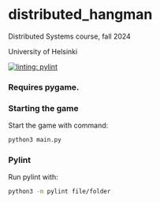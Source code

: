 # distributed_hangman

Distributed Systems course, fall 2024

University of Helsinki

[![linting: pylint](https://img.shields.io/badge/linting-pylint-yellowgreen)](https://github.com/pylint-dev/pylint)

### Requires pygame.
### Starting the game
Start the game with command:
```bash
python3 main.py
```

### Pylint
Run pylint with:
```bash
python3 -m pylint file/folder
```
